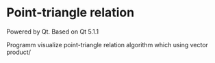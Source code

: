 # Point-triangle relation

Powered by Qt.
Based on Qt 5.1.1

Programm visualize point-triangle relation algorithm which using vector product/
